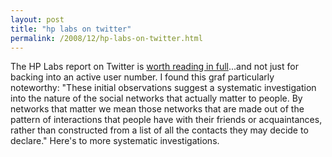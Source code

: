 ```yaml
---
layout: post
title: "hp labs on twitter"
permalink: /2008/12/hp-labs-on-twitter.html
---
```


<p>The HP Labs report on Twitter is <a href="http://www.hpl.hp.com/research/scl/papers/twitter/twitter.pdf">worth reading in full</a>...and not just for backing into an active user number.  I found this graf particularly noteworthy:  "These initial observations suggest a systematic investigation into the nature of the social networks that actually matter to people. By networks that matter we mean those networks that are made out of the pattern of interactions that people have with their friends or acquaintances, rather than constructed from a list of all the contacts they may decide to declare."  Here's to more systematic investigations.</p>



